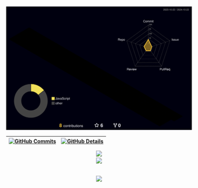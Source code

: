 


  ![Status](./profile-3d-contrib/profile-night-rainbow.svg)
  

  
 | [![GitHub Commits](http://github-profile-summary-cards.vercel.app/api/cards/productive-time?username=rachelkozlowsky&theme=dracula&utcOffset=-3)](https://github.com/vn7n24fzkq/github-profile-summary-cards) | [![GitHub Details](http://github-profile-summary-cards.vercel.app/api/cards/profile-details?username=rachelkozlowsky&theme=dracula)](https://github.com/vn7n24fzkq/github-profile-summary-cards) |  
 | ----------- | ----------- |


 
  <div align="center" >
<a href="https://skillicons.dev"   >
  <img src="https://skillicons.dev/icons?i=aws,java,kotlin,spring,maven,git,github,idea,vscode,docker,kafka,kubernetes,terraform,dynamodb,postgres,grafana,prometheus" />
  <br />
  <a href="https://skillicons.dev"   >
  <img src="https://skillicons.dev/icons?i=javascript,typescript,css,html,react,next,nodejs,postman,bootstrap" />
</a>
</a>
  <br />

  </div>

 
##
   <div align="center" >
     <img src="https://github-profile-trophy.vercel.app/?username=rachelkozlowsky&row=1&column=6&theme=dracula&margin-w=15&margin-h=15"/>
  </div>
  
 






 
  
  

  



